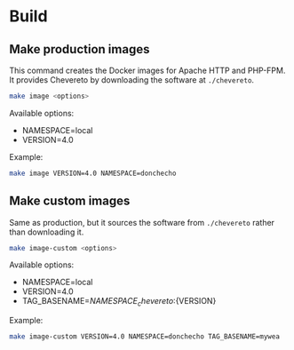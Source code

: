 # Build

## Make production images

This command creates the Docker images for Apache HTTP and PHP-FPM. It provides Chevereto by downloading the software at `./chevereto`.

```sh
make image <options>
```

Available options:

* NAMESPACE=local
* VERSION=4.0

Example:

```sh
make image VERSION=4.0 NAMESPACE=donchecho
```

## Make custom images

Same as production, but it sources the software from `./chevereto` rather than downloading it.

```sh
make image-custom <options>
```

Available options:

* NAMESPACE=local
* VERSION=4.0
* TAG_BASENAME=${NAMESPACE}_chevereto:${VERSION}

Example:

```sh
make image-custom VERSION=4.0 NAMESPACE=donchecho TAG_BASENAME=mywea
```
